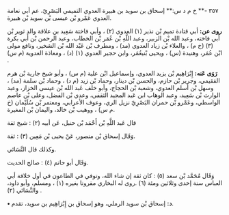 ٣٥٧ -** خ م د س:** إسحاق بن سويد بن هبيرة العدوي التميمي البَصْرِيّ، عم أبي نعامة العدوي عَمْرو بْن عيسى بْن سويد بْن هبيرة.

**روى عن:** أبي قتادة تميم بْن نذير (١) العدوي (٢) ، وأبي فاختة سَعِيد بن علاقة والد ثوير بْن أَبي فاخته، وعبد الله بْن الزبير، وعبد اللَّهِ بْن عُمَر بْن الخطاب، وعبد الرحمن بْن أَبي بكرة (٣) (خ م) ، والعلاء بْن زياد العدوي (مد) ، ومطرف بْن عَبْد الله بْن الشخير، ونافع مولى ابْن عُمَر، وهنيدة (س) ، ويحيى بْنيعُمَر، وابن حجير العدوي (١) (د) ، ومعاذة العدوية (م س) .

**رَوَى عَنه:** إِبْرَاهِيم بْن يزيد العدوي، وإسماعيل ابْن علية (م س) ، وأبو شيخ جارية بْن هرم الفقيمي، وجرير بْن حازم، والحسن بْن دينار، وحماد بْن زيد (م د) ، وحماد بْن سلمة (مد) ، وسهل بْن أسلم العدوي، وشعبة بْن الحجاج، وأبو خلف عَبد الله بْن عيسى الخزاز، وعبد الوارث بْن سَعِيد، وعبد الوهاب ابن عَبد المجيد الثقفي، وعدي بْن الفضل، وعلى بْن عاصم الواسطي، وعَمْرو بْن حمران البَصْرِيّ نزيل الري، وعوف الأعرابي، ومعتمر بْن سُلَيْمان (خ م س) ، ووهيب بْن خالد، واليمان بْن المغيرة.

قال عَبد اللَّهِ بْن أَحْمَد بْن حنبل، عَن أبيه (٢) : شيخ ثقة

وَقَال إسحاق بْن منصور، عَنْ يحيى بْن مَعِين (٣) : ثقة.

وكذلك قال النَّسَائي.

وَقَال أبو حاتم (٤) : صالح الحديث.

وَقَال مُحَمَّد بْن سعد (٥) : كان ثقة إن شاء الله، وتوفي في الطاعون في أول خلافة أبي العباس سنة إحدى وثلاثين ومئة (٦) .روى له البخاري مقرونا بغيره (١) ، ومسلم، وأبو داود، والنَّسَائي (٢) .

**• د:** إسحاق بْن سويد الرملي، وهو إسحاق بن إِبْرَاهِيم بن سويد، تقدم.
